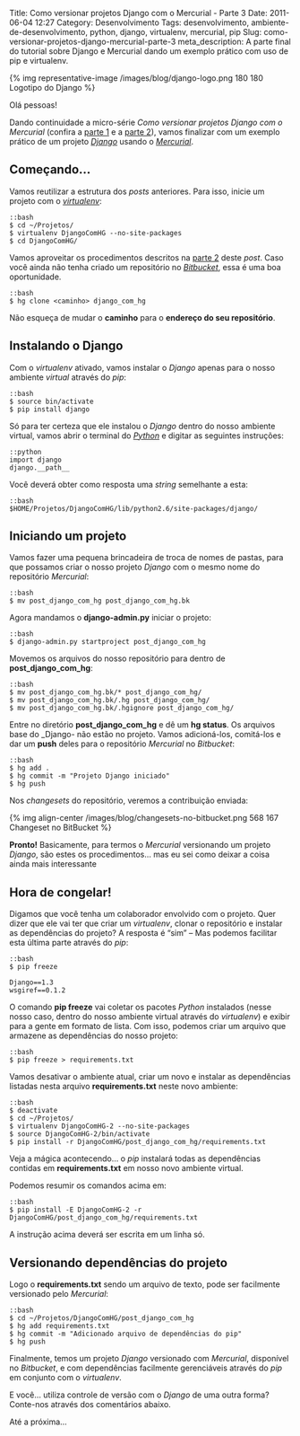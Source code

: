 Title: Como versionar projetos Django com o Mercurial - Parte 3
Date: 2011-06-04 12:27
Category: Desenvolvimento
Tags: desenvolvimento, ambiente-de-desenvolvimento, python, django, virtualenv, mercurial, pip
Slug: como-versionar-projetos-django-mercurial-parte-3
meta_description: A parte final do tutorial sobre Django e Mercurial dando um exemplo prático com  uso de pip e virtualenv.


{% img representative-image /images/blog/django-logo.png 180 180 Logotipo do Django %}

Olá pessoas!

Dando continuidade a micro-série *Como versionar projetos Django com o
Mercurial* (confira a [parte 1][] e a [parte 2][]), vamos finalizar com
um exemplo prático de um projeto [*Django*][] usando o [*Mercurial*][].

<!-- PELICAN_END_SUMMARY -->


Começando…
----------

Vamos reutilizar a estrutura dos *posts* anteriores. Para isso, inicie
um projeto com o [*virtualenv*][]:

    ::bash
    $ cd ~/Projetos/
    $ virtualenv DjangoComHG --no-site-packages
    $ cd DjangoComHG/

Vamos aproveitar os procedimentos descritos na [parte 2][1] deste
*post*. Caso você ainda não tenha criado um repositório no
[*Bitbucket*][], essa é uma boa oportunidade.

    ::bash
    $ hg clone <caminho> django_com_hg

Não esqueça de mudar o **caminho** para o **endereço do seu
repositório**.


Instalando o Django
-------------------

Com o *virtualenv* ativado, vamos instalar o *Django* apenas para o
nosso ambiente *virtual* através do *pip*:

    ::bash
    $ source bin/activate
    $ pip install django

Só para ter certeza que ele instalou o *Django* dentro do nosso ambiente
virtual, vamos abrir o terminal do [*Python*][] e digitar as seguintes
instruções:

    ::python
    import django
    django.__path__

Você deverá obter como resposta uma _string_ semelhante a esta:

    ::bash
    $HOME/Projetos/DjangoComHG/lib/python2.6/site-packages/django/


Iniciando um projeto
--------------------

Vamos fazer uma pequena brincadeira de troca de nomes de pastas, para
que possamos criar o nosso projeto *Django* com o mesmo nome do
repositório *Mercurial*:

    ::bash
    $ mv post_django_com_hg post_django_com_hg.bk

Agora mandamos o **django-admin.py** iniciar o projeto:

    ::bash
    $ django-admin.py startproject post_django_com_hg

Movemos os arquivos do nosso repositório para dentro de
**post\_django\_com\_hg**:

    ::bash
    $ mv post_django_com_hg.bk/* post_django_com_hg/
    $ mv post_django_com_hg.bk/.hg post_django_com_hg/
    $ mv post_django_com_hg.bk/.hgignore post_django_com_hg/

Entre no diretório **post\_django\_com\_hg** e dê um **hg status**. Os
arquivos base do \_Django- não estão no projeto. Vamos adicioná-los,
comitá-los e dar um **push** deles para o repositório *Mercurial* no
*Bitbucket*:

    ::bash
    $ hg add .
    $ hg commit -m "Projeto Django iniciado"
    $ hg push

Nos *changesets* do repositório, veremos a contribuição enviada:

{% img align-center /images/blog/changesets-no-bitbucket.png 568 167 Changeset no BitBucket %}

**Pronto!** Basicamente, para termos o *Mercurial* versionando um
projeto *Django*, são estes os procedimentos… mas eu sei como deixar a
coisa ainda mais interessante


Hora de congelar!
-----------------

Digamos que você tenha um colaborador envolvido com o projeto. Quer
dizer que ele vai ter que criar um *virtualenv*, clonar o repositório e
instalar as dependências do projeto? A resposta é “sim” – Mas podemos
facilitar esta última parte através do *pip*:

    ::bash
    $ pip freeze

    Django==1.3
    wsgiref==0.1.2

O comando **pip freeze** vai coletar os pacotes *Python* instalados
(nesse nosso caso, dentro do nosso ambiente virtual através do
*virtualenv*) e exibir para a gente em formato de lista. Com isso,
podemos criar um arquivo que armazene as dependências do nosso projeto:

    ::bash
    $ pip freeze > requirements.txt

Vamos desativar o ambiente atual, criar um novo e instalar as
dependências listadas nesta arquivo **requirements.txt** neste novo
ambiente:

    ::bash
    $ deactivate
    $ cd ~/Projetos/
    $ virtualenv DjangoComHG-2 --no-site-packages
    $ source DjangoComHG-2/bin/activate
    $ pip install -r DjangoComHG/post_django_com_hg/requirements.txt

Veja a mágica acontecendo… o *pip* instalará todas as dependências
contidas em **requirements.txt** em nosso novo ambiente virtual.

Podemos resumir os comandos acima em:

    ::bash
    $ pip install -E DjangoComHG-2 -r DjangoComHG/post_django_com_hg/requirements.txt

A instrução acima deverá ser escrita em um linha só.


Versionando dependências do projeto
-----------------------------------

Logo o **requirements.txt** sendo um arquivo de texto, pode ser
facilmente versionado pelo *Mercurial*:

    ::bash
    $ cd ~/Projetos/DjangoComHG/post_django_com_hg
    $ hg add requirements.txt
    $ hg commit -m "Adicionado arquivo de dependências do pip"
    $ hg push

Finalmente, temos um projeto *Django* versionado com *Mercurial*,
disponível no *Bitbucket*, e com dependências facilmente gerenciáveis
através do *pip* em conjunto com o *virtualenv*.

E você… utiliza controle de versão com o *Django* de uma outra forma?
Conte-nos através dos comentários abaixo.

Até a próxima…


  [parte 1]: {filename}/como-versionar-projetos-django-com-o-mercurial-parte-1.md
  [parte 2]: {filename}/como-versionar-projetos-django-com-o-mercurial-parte-2.md
    "Como versionar projetos Django com o Mercurial - Parte 2"
  [*Django*]: {tag}django
    "Leia mais sobre Django"
  [*Mercurial*]: {tag}mercurial
    "Leia mais sobre Mercurial"
  [*virtualenv*]: {tag}virtualenv
    "Leia mais sobre virtualenv"
  [1]: {filename}/como-versionar-projetos-django-com-o-mercurial-parte-2.md
    "Aprenda a como criar um repositório Mercurial no Bitbucket"
  [*Bitbucket*]: http://www.bitbucket.org/
    "Versione e compartilhe código com o Mercurial"
  [*Python*]: {tag}python
    "Leia mais sobre Python"
  [Changeset no Bitbucket]: {filename}/images/blog/changesets-no-bitbucket.png
    "Changeset no Bitbucket"
